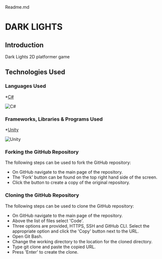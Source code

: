 Readme.md 

# **DARK LIGHTS**

## Introduction

Dark Lights 2D platformer game 

## Technologies Used
 
### Languages Used
*[C#](https://en.wikipedia.org/wiki/C_Sharp_(programming_language))

![C#](/readme-assets/ccharp-dotnet.png)

### Frameworks, Libraries & Programs Used

*[Unity](https://unity.com/)

![Unity](/readme-assets/unity-logo.png)

### Forking the GitHub Repository

The following steps can be used to fork the GitHub repository:
* On GitHub navigate to the main page of the repository.
* The 'Fork' button can be found on the top right hand side of the screen.
* Click the button to create a copy of the original repository.

### Cloning the GitHub Repository

The following steps can be used to clone the GitHub repository:
* On GitHub navigate to the main page of the repository.
* Above the list of files select 'Code'.
* Three options are provided, HTTPS, SSH and GitHub CLI. Select the appropriate option and click the 'Copy' button next to the URL.
* Open Git Bash.
* Change the working directory to the location for the cloned directory.
* Type git clone and paste the copied URL.
* Press 'Enter' to create the clone.
